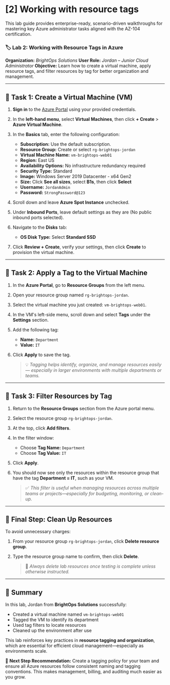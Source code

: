 # [2] Working with resource tags

This lab guide provides enterprise-ready, scenario-driven walkthroughs for mastering key Azure administrator tasks aligned with the AZ-104 certification.

### 🏷️ Lab 2: Working with Resource Tags in Azure

**Organization:** *BrightOps Solutions*
**User Role:** *Jordan – Junior Cloud Administrator*
**Objective:** Learn how to create a virtual machine, apply resource tags, and filter resources by tag for better organization and management.

---

## 🔹 Task 1: Create a Virtual Machine (VM)

1. **Sign in** to the [Azure Portal](https://portal.azure.com) using your provided credentials.

2. In the **left-hand menu**, select **Virtual Machines**, then click **+ Create** > **Azure Virtual Machine**.

3. In the **Basics** tab, enter the following configuration:

   * **Subscription:** Use the default subscription.
   * **Resource Group:** Create or select `rg-brightops-jordan`
   * **Virtual Machine Name:** `vm-brightops-web01`
   * **Region:** East US
   * **Availability Options:** No infrastructure redundancy required
   * **Security Type:** Standard
   * **Image:** Windows Server 2019 Datacenter - x64 Gen2
   * **Size:** Click **See all sizes**, select **B1s**, then click **Select**
   * **Username:** `JordanAdmin`
   * **Password:** `StrongPassword@123`

4. Scroll down and leave **Azure Spot Instance** unchecked.

5. Under **Inbound Ports**, leave default settings as they are (No public inbound ports selected).

6. Navigate to the **Disks** tab:

   * **OS Disk Type:** Select **Standard SSD**

7. Click **Review + Create**, verify your settings, then click **Create** to provision the virtual machine.

---

## 🔹 Task 2: Apply a Tag to the Virtual Machine

1. In the **Azure Portal**, go to **Resource Groups** from the left menu.

2. Open your resource group named `rg-brightops-jordan`.

3. Select the virtual machine you just created: `vm-brightops-web01`.

4. In the VM's left-side menu, scroll down and select **Tags** under the **Settings** section.

5. Add the following tag:

   * **Name:** `Department`
   * **Value:** `IT`

6. Click **Apply** to save the tag.

   > 💡 *Tagging helps identify, organize, and manage resources easily — especially in larger environments with multiple departments or teams.*

---

## 🔹 Task 3: Filter Resources by Tag

1. Return to the **Resource Groups** section from the Azure portal menu.

2. Select the resource group `rg-brightops-jordan`.

3. At the top, click **Add filters**.

4. In the filter window:

   * Choose **Tag Name:** `Department`
   * Choose **Tag Value:** `IT`

5. Click **Apply**.

6. You should now see only the resources within the resource group that have the tag **Department = IT**, such as your VM.

   > ✅ *This filter is useful when managing resources across multiple teams or projects—especially for budgeting, monitoring, or clean-up.*

---

## 🔹 Final Step: Clean Up Resources

To avoid unnecessary charges:

1. From your resource group `rg-brightops-jordan`, click **Delete resource group**.

2. Type the resource group name to confirm, then click **Delete**.

   > 🔐 *Always delete lab resources once testing is complete unless otherwise instructed.*

---

## 🎯 Summary

In this lab, Jordan from **BrightOps Solutions** successfully:

* Created a virtual machine named `vm-brightops-web01`
* Tagged the VM to identify its department
* Used tag filters to locate resources
* Cleaned up the environment after use

This lab reinforces key practices in **resource tagging and organization**, which are essential for efficient cloud management—especially as environments scale.

🧠 **Next Step Recommendation:**
Create a tagging policy for your team and ensure all Azure resources follow consistent naming and tagging conventions. This makes management, billing, and auditing much easier as you grow.
